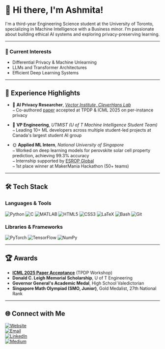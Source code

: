 # 👋 Hi there, I'm Ashmita!

I'm a third-year Engineering Science student at the University of Toronto, specializing in Machine Intelligence with a Business minor. I’m passionate about building ethical AI systems and exploring privacy-preserving learning.

---

### 🧠 Current Interests
- Differential Privacy & Machine Unlearning  
- LLMs and Transformer Architectures  
- Efficient Deep Learning Systems  

---

## 🚀 Experience Highlights
- 🧪 **AI Privacy Researcher**, *[Vector Institute, CleverHans Lab](https://cleverhans.io/members/ashmita.html)*  
  `→` Co-authored [paper](https://arxiv.org/abs/2505.18786) accepted at TPDP & ICML 2025 on per-instance privacy

- 🤖 **VP Engineering**, *UTMIST (U of T Machine Intelligence Student Team)*  
  `→` Leading 10+ ML developers across multiple student-led projects at Canada's largest student AI group

- 🌞 **Applied ML Intern**, *National University of Singapore*  
  `→` Worked on deep learning models for perovskite solar cell property prediction, achieving 99.3% accuracy  
  `→` Internship supported by [ESROP Global](https://engsci.utoronto.ca/research-and-work/summer-research/esrop-global/)  
  `→` 1st place winner at MakerMania Hackathon (50+ teams)

---

## 🛠️ Tech Stack

### Languages & Tools
![Python](https://img.shields.io/badge/-Python-3776AB?style=flat&logo=python)
![C](https://img.shields.io/badge/-C-A8B9CC?style=flat&logo=c)
![MATLAB](https://img.shields.io/badge/-MATLAB-0076A8?style=flat&logo=mathworks)
![HTML5](https://img.shields.io/badge/-HTML5-E34F26?style=flat&logo=html5)
![CSS3](https://img.shields.io/badge/-CSS3-1572B6?style=flat&logo=css3)
![LaTeX](https://img.shields.io/badge/-LaTeX-008080?style=flat&logo=latex)
![Bash](https://img.shields.io/badge/-Bash-4EAA25?style=flat&logo=gnu-bash)
![Git](https://img.shields.io/badge/-Git-F05032?style=flat&logo=git)

### Libraries & Frameworks
![PyTorch](https://img.shields.io/badge/-PyTorch-EE4C2C?style=flat&logo=pytorch)
![TensorFlow](https://img.shields.io/badge/-TensorFlow-FF6F00?style=flat&logo=tensorflow)
![NumPy](https://img.shields.io/badge/-NumPy-013243?style=flat&logo=numpy)

---

## 🏆 Awards
- **[ICML 2025 Paper Acceptance](https://arxiv.org/abs/2505.18786)** (TPDP Workshop)  
- **Donald C. Leigh Memorial Scholarship**, U of T Engineering  
- **Governor General's Academic Medal**, High School Valedictorian  
- **Singapore Math Olympiad (SMO, Junior)**, Gold Medalist, 27th National Rank 

---

## 🌐 Connect with Me

[![Website](https://img.shields.io/badge/-ashmita.ca-000?style=flat&logo=google-chrome)](https://ashmita.ca)  
[![Email](https://img.shields.io/badge/-ashmita.bhattacharyya%40mail.utoronto.ca-D14836?style=flat&logo=gmail&logoColor=white)](mailto:ashmita.bhattacharyya@mail.utoronto.ca)  
[![LinkedIn](https://img.shields.io/badge/-LinkedIn-blue?style=flat&logo=linkedin)](https://www.linkedin.com/in/ashmita-uoft/)  
[![Medium](https://img.shields.io/badge/-Medium-12100E?style=flat&logo=medium)](https://medium.com/@ashmitabhattacharyya)
